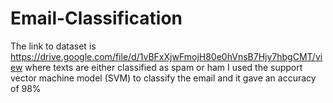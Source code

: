 # Email-Classification
The link to dataset is https://drive.google.com/file/d/1vBFxXjwFmojH80e0hVnsB7Hjy7hbgCMT/view where texts are either classified as spam or ham
I used the support vector machine model (SVM) to classify the email and it gave an accuracy of 98%
